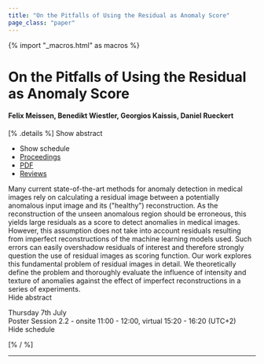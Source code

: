 ```yaml
---
title: "On the Pitfalls of Using the Residual as Anomaly Score"
page_class: "paper"
---
```


{% import "_macros.html" as macros %}

# On the Pitfalls of Using the Residual as Anomaly Score

#### Felix Meissen, Benedikt Wiestler, Georgios Kaissis, Daniel Rueckert

[% .details %]
<a class="toggle_visibility" data-selector=".abstract" data-level="3">Show abstract</a>
- <a class="toggle_visibility" data-selector=".schedule" data-level="3">Show schedule</a>
- <a href="">Proceedings</a>
- <a href="https://openreview.net/pdf?id=ZsoHLeupa1D">PDF</a>
- <a href="https://openreview.net/forum?id=ZsoHLeupa1D">Reviews</a>

<p>
    <span class="abstract">
        Many current state-of-the-art methods for anomaly detection in medical images rely on calculating a residual image between a potentially anomalous input image and its ("healthy") reconstruction. As the reconstruction of the unseen anomalous region should be erroneous, this yields large residuals as a score to detect anomalies in medical images. However, this assumption does not take into account residuals resulting from imperfect reconstructions of the machine learning models used. Such errors can easily overshadow residuals of interest and therefore strongly question the use of residual images as scoring function. Our work explores this fundamental problem of residual images in detail. We theoretically define the problem and thoroughly evaluate the influence of intensity and texture of anomalies against the effect of imperfect reconstructions in a series of experiments.
        <br>
        <span class="actions"><a class="toggle_visibility" data-level="2">Hide abstract</a></span>
    </span>
</p>

<p>
    <span class="schedule">
        Thursday 7th July<br>Poster Session 2.2 - onsite 11:00 - 12:00, virtual 15:20 - 16:20 (UTC+2)
        <br>
        <span class="actions"><a class="toggle_visibility" data-level="2">Hide schedule</a></span>
    </span>
</p>

[% / %]


---
<!-- { macros.presentation('', '', 720, 450) } -->

